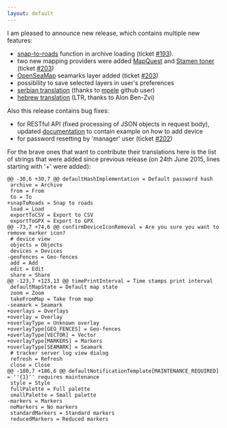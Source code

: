 ```yaml
---
layout: default
---
```


I am pleased to announce new release, which contains multiple new features:

* [snap-to-roads](/features/snap-to-roads.html) function in archive loading (ticket [#193](https://github.com/vitalidze/traccar-web/issues/193)).
* two new mapping providers were added [MapQuest](http://www.mapquest.com/) and [Stamen toner](http://maps.stamen.com/toner/) (ticket [#203](https://github.com/vitalidze/traccar-web/issues/203))
* [OpenSeaMap](http://openseamap.org/) seamarks layer added (ticket [#203](https://github.com/vitalidze/traccar-web/issues/203))
* possibility to save selected layers in user's preferences
* [serbian translation](/features/serbian.html) (thanks to [mpele](https://github.com/mpele) github user)
* [hebrew translation](/features/hebrew.html) (LTR, thanks to Alon Ben-Zvi)

Also this release contains bug fixes:
 
* for RESTful API (fixed processing of JSON objects in request body), updated [documentation](/features/rest-api.html) to contain example on how to add device
* for password resetting by 'manager' user (ticket [#202](https://github.com/vitalidze/traccar-web/issues/202))

For the brave ones that want to contribute their translations here is the list of strings that were added since previous release (on 24th June 2015, lines starting with '+' were added):

    @@ -30,6 +30,7 @@ defaultHashImplementation = Default password hash
     archive = Archive
     from = From
     to = To
    +snapToRoads = Snap to roads
     load = Load
     exportToCSV = Export to CSV
     exportToGPX = Export to GPX
    @@ -73,7 +74,6 @@ confirmDeviceIconRemoval = Are you sure you want to remove marker icon?
     # device view
     objects = Objects
     devices = Devices
    -geoFences = Geo-fences
     add = Add
     edit = Edit
     share = Share
    @@ -123,7 +123,13 @@ timePrintInterval = Time stamps print interval
     defaultMapState = Default map state
     zoom = Zoom
     takeFromMap = Take from map
    -seamark = Seamark
    +overlays = Overlays
    +overlay = Overlay
    +overlayType = Unknown overlay
    +overlayType[GEO_FENCES] = Geo-fences
    +overlayType[VECTOR] = Vector
    +overlayType[MARKERS] = Markers
    +overlayType[SEAMARK] = Seamark
     # tracker server log view dialog
     refresh = Refresh
     close = Close
    @@ -180,7 +186,6 @@ defaultNotificationTemplate[MAINTENANCE_REQUIRED] = ''{1}'' requires maintenance
     style = Style
     fullPalette = Full palette
     smallPalette = Small palette
    -markers = Markers
     noMarkers = No markers
     standardMarkers = Standard markers
     reducedMarkers = Reduced markers